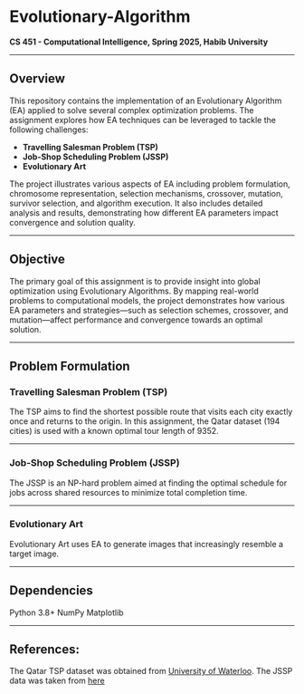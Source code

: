 # Evolutionary-Algorithm

**CS 451 - Computational Intelligence, Spring 2025, Habib University**  

---

## Overview

This repository contains the implementation of an Evolutionary Algorithm (EA) applied to solve several complex optimization problems. The assignment explores how EA techniques can be leveraged to tackle the following challenges:
- **Travelling Salesman Problem (TSP)**
- **Job-Shop Scheduling Problem (JSSP)**
- **Evolutionary Art**

The project illustrates various aspects of EA including problem formulation, chromosome representation, selection mechanisms, crossover, mutation, survivor selection, and algorithm execution. It also includes detailed analysis and results, demonstrating how different EA parameters impact convergence and solution quality.

---

## Objective

The primary goal of this assignment is to provide insight into global optimization using Evolutionary Algorithms. By mapping real-world problems to computational models, the project demonstrates how various EA parameters and strategies—such as selection schemes, crossover, and mutation—affect performance and convergence towards an optimal solution.

---

## Problem Formulation

### Travelling Salesman Problem (TSP)

The TSP aims to find the shortest possible route that visits each city exactly once and returns to the origin. In this assignment, the Qatar dataset (194 cities) is used with a known optimal tour length of 9352.

---

### Job-Shop Scheduling Problem (JSSP)

The JSSP is an NP-hard problem aimed at finding the optimal schedule for jobs across shared resources to minimize total completion time.

---

### Evolutionary Art

Evolutionary Art uses EA to generate images that increasingly resemble a target image.

---

## Dependencies

Python 3.8+
NumPy
Matplotlib

---

## References:

The Qatar TSP dataset was obtained from [University of Waterloo](https://www.math.uwaterloo.ca/tsp/world/countries.html).
The JSSP data was taken from [here](https://people.brunel.ac.uk/~mastjjb/jeb/orlib/files/jobshop1.txt)


